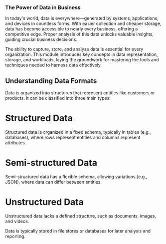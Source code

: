 ### The Power of Data in Business

In today's world, data is everywhere—generated by systems, applications, and devices in countless forms. With easier collection and cheaper storage, data has become accessible to nearly every business, offering a competitive edge. Proper analysis of this data unlocks valuable insights, guiding crucial business decisions.

The ability to capture, store, and analyze data is essential for every organization. This module introduces key concepts in data representation, storage, and workloads, laying the groundwork for mastering the tools and techniques needed to harness data effectively.

## Understanding Data Formats
Data is organized into structures that represent entities like customers or products. It can be classified into three main types:

# Structured Data
Structured data is organized in a fixed schema, typically in tables (e.g., databases), where rows represent entities and columns represent attributes.

# Semi-structured Data
Semi-structured data has a flexible schema, allowing variations (e.g., JSON), where data can differ between entities.

# Unstructured Data
Unstructured data lacks a defined structure, such as documents, images, and videos.

Data is typically stored in file stores or databases for later analysis and reporting.
